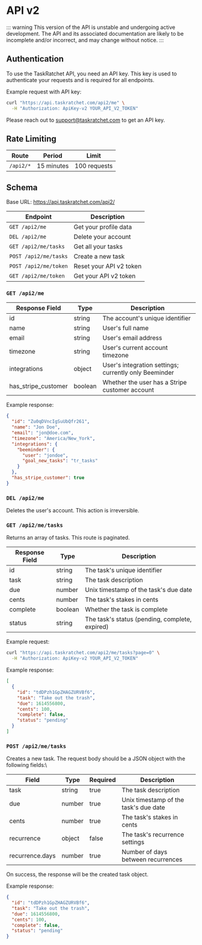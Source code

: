 # API v2

::: warning
This version of the API is unstable and undergoing active development. The
API and its associated documentation are likely to be incomplete and/or incorrect,
and may change without notice.
:::

## Authentication

To use the TaskRatchet API, you need an API key. This key is used to authenticate your requests and is required for all endpoints.

Example request with API key:

```bash
curl "https://api.taskratchet.com/api2/me" \
  -H "Authorization: ApiKey-v2 YOUR_API_V2_TOKEN"
```

Please reach out to support@taskratchet.com to get an API key.

## Rate Limiting

| Route | Period | Limit |
| ------------------------ | ------- | ----- |
| `/api2/*` | 15 minutes | 100 requests |

## Schema

Base URL: <https://api.taskratchet.com/api2/>

| Endpoint        | Description             |
| --------------- | ----------------------- |
| `GET /api2/me`        | Get your profile data   |
| `DEL /api2/me`        | Delete your account     |
| `GET /api2/me/tasks`  | Get all your tasks      |
| `POST /api2/me/tasks` | Create a new task       |
| `POST /api2/me/token` | Reset your API v2 token |
| `GET /api2/me/token`  | Get your API v2 token   |

### `GET /api2/me`

| Response Field      | Type    | Description                                           |
| ------------------- | ------- | ----------------------------------------------------- |
| id                  | string  | The account's unique identifier                       |
| name                | string  | User's full name                                      |
| email               | string  | User's email address                                  |
| timezone            | string  | User's current account timezone                       |
| integrations        | object  | User's integration settings; currently only Beeminder |
| has_stripe_customer | boolean | Whether the user has a Stripe customer account        |

Example response:

```json
{
  "id": "Zu0qDVncIgSuUbQfr261",
  "name": "Jon Doe",
  "email": "jon@doe.com",
  "timezone": "America/New_York",
  "integrations": {
    "beeminder": {
      "user": "jondoe",
      "goal_new_tasks": "tr_tasks"
    }
  },
  "has_stripe_customer": true
}
```

### `DEL /api2/me`

Deletes the user's account. This action is irreversible.

### `GET /api2/me/tasks`

Returns an array of tasks. This route is paginated.

| Response Field | Type    | Description                                    |
| -------------- | ------- | ---------------------------------------------- |
| id             | string  | The task's unique identifier                   |
| task           | string  | The task description                           |
| due            | number  | Unix timestamp of the task's due date          |
| cents          | number  | The task's stakes in cents                     |
| complete       | boolean | Whether the task is complete                   |
| status         | string  | The task's status (pending, complete, expired) |

Example request:

```bash
curl "https://api.taskratchet.com/api2/me/tasks?page=0" \
  -H "Authorization: ApiKey-v2 YOUR_API_V2_TOKEN"
```

Example response:

```json
[
  {
    "id": "tdDPzh1GpZHAGZURVBf6",
    "task": "Take out the trash",
    "due": 1614556800,
    "cents": 100,
    "complete": false,
    "status": "pending"
  }
]
```

### `POST /api2/me/tasks`

Creates a new task. The request body should be a JSON object with the following fields:\

| Field           | Type   | Required | Description                           |
| --------------- | ------ | -------- | ------------------------------------- |
| task            | string | true     | The task description                  |
| due             | number | true     | Unix timestamp of the task's due date |
| cents           | number | true     | The task's stakes in cents            |
| recurrence      | object | false    | The task's recurrence settings        |
| recurrence.days | number | true     | Number of days between recurrences    |

On success, the response will be the created task object.

Example response:

```json
{
  "id": "tdDPzh1GpZHAGZURVBf6",
  "task": "Take out the trash",
  "due": 1614556800,
  "cents": 100,
  "complete": false,
  "status": "pending"
}
```
